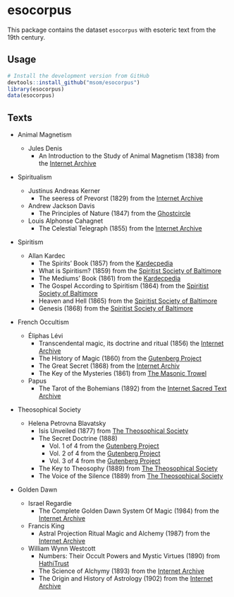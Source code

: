 # esocorpus

This package contains the dataset `esocorpus` with esoteric text from the 19th century.

## Usage

```R
# Install the development version from GitHub
devtools::install_github("msom/esocorpus")
library(esocorpus)
data(esocorpus)
```

## Texts

- Animal Magnetism
  - Jules Denis
    - An Introduction to the Study of Animal Magnetism (1838) from the [Internet Archive](https://archive.org/details/anintroductiont01conggoog)

- Spiritualism
  - Justinus Andreas Kerner
    - The seeress of Prevorst (1829) from the  [Internet Archive](https://archive.org/details/seeressofprevors00kern)
  - Andrew Jackson Davis
    - The Principles of Nature (1847) from the [Ghostcircle](http://www.ghostcircle.com/wp-content/uploads/2014/08/Andrew-Jackson-Davis-Principles-Of-Nature.doc)
  - Louis Alphonse Cahagnet
    - The Celestial Telegraph (1855) from the [Internet Archive](https://archive.org/details/celestialtelegra00caha/page/n411/mode/2up)

- Spiritism
  - Allan Kardec
    - The Spirits’ Book (1857) from the [Kardecpedia](https://kardecpedia.com/en/study-guide/2/the-spirits-book/)
    - What is Spiritism? (1859) from the [Spiritist Society of Baltimore](https://ssbaltimore.org/e-books)
    - The Mediums’ Book (1861) from the [Kardecpedia](https://mail.kardecpidia.com.br/en/study-guide/884/the-mediums-book)
    - The Gospel According to Spiritism (1864) from the [Spiritist Society of Baltimore](https://ssbaltimore.org/e-books)
    - Heaven and Hell (1865) from the [Spiritist Society of Baltimore](https://ssbaltimore.org/e-books)
    - Genesis (1868) from the [Spiritist Society of Baltimore](https://ssbaltimore.org/e-books)

- French Occultism
  - Éliphas Lévi
    - Transcendental magic, its doctrine and ritual (1856) the [Internet Archive](https://archive.org/details/transcendentalma00leviuoft)
    - The History of Magic (1860) from the [Gutenberg Project](https://www.gutenberg.org/ebooks/70033)
    - The Great Secret (1868) from the [Internet Archiv](https://archive.org/details/eliphas-levi-book-collection/Eliphas%20Levi%20-%20Elements%20Of%20The%20Qabalah/)
    - The Key of the Mysteries (1861) from [The Masonic Trowel](http://www.themasonictrowel.com/ebooks/levi/Eliphas_Levi_-_The_Key_to_the_Mysteries.pdf)
  - Papus
    - The Tarot of the Bohemians (1892) from the [Internet Sacred Text Archive](https://sacred-texts.com/tarot/tob/index.htm)
  
- Theosophical Society
  - Helena Petrovna Blavatsky
    - Isis Unveiled (1877) from [The Theosophical Society](https://www.theosociety.org/pasadena/isis/iu-hp.htm)
    - The Secret Doctrine (1888)
      - Vol. 1 of 4 from the [Gutenberg Project](https://www.gutenberg.org/ebooks/54824)
      - Vol. 2 of 4 from the [Gutenberg Project](https://www.gutenberg.org/ebooks/54488)
      - Vol. 3 of 4 from the [Gutenberg Project](https://www.gutenberg.org/ebooks/56880)
    - The Key to Theosophy (1889) from [The Theosophical Society](https://www.theosociety.org/pasadena/key/key-hp.htm)
    - The Voice of the Silence (1889) from [The Theosophical Society](https://www.theosociety.org/pasadena/voice/voice.htm)


- Golden Dawn
  - Israel Regardie
    - The Complete Golden Dawn System Of Magic (1984) from the [Internet Archive](https://archive.org/details/IsraelRegardie-TheCompleteGoldenDawnSystemOfMagic-1984)
  - Francis King
    - Astral Projection Ritual Magic and Alchemy (1987) from the [Internet Archive](https://archive.org/stream/FrancisKing-AstralProjectionRitualMagicAndAlchemyGoldenDawnMaterial/FrancisKing-AstralProjectionRitualMagicAndAlchemyGoldenDawnMaterialByS.L.MacgregorMathersAndOthers-1987_djvu.txt)
  - William Wynn Westcott
    - Numbers: Their Occult Powers and Mystic Virtues (1890) from [HathiTrust](https://babel.hathitrust.org/cgi/pt?id=hvd.hn66uv&seq=9)
    - The Science of Alchymy (1893) from the [Internet Archive](https://archive.org/details/b30588029/page/n1/mode/2up)
    - The Origin and History of Astrology (1902) from the [Internet Archive](https://archive.org/details/1902-westcott-origin-and-history-of-astrology)
